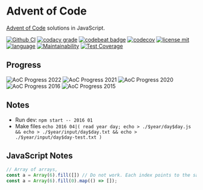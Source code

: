 # Advent of Code

[Advent of Code](https://adventofcode.com/) solutions in JavaScript.

[![Github CI](https://github.com/ropaolle/adventofcode/actions/workflows/codecov.yml/badge.svg)](https://github.com/ropaolle/adventofcode/actions/workflows/codecov.yml)
[![codacy grade](https://img.shields.io/codacy/grade/25a68dd5c77a4b2db7d499f8f8882372?logo=codacy&style=flat)](https://app.codacy.com/gh/ropaolle/adventofcode/dashboard?branch=main)
[![codebeat badge](https://codebeat.co/badges/bf22bb74-c257-4712-95e7-fcdb19808c9b)](https://codebeat.co/projects/github-com-ropaolle-adventofcode-main)
[![codecov](https://codecov.io/gh/ropaolle/adventofcode/branch/main/graph/badge.svg?token=L6A6L78N92)](https://codecov.io/gh/ropaolle/adventofcode)
[![license mit](https://img.shields.io/github/license/ropaolle/adventofcode)](https://opensource.org/licenses/MIT)
[![language](https://img.shields.io/github/languages/top/ropaolle/adventofcode)](https://github.com/ropaolle/adventofcode)
[![Maintainability](https://api.codeclimate.com/v1/badges/a39b07bc89d0cc6c067a/maintainability)](https://codeclimate.com/github/ropaolle/adventofcode/maintainability)
[![Test Coverage](https://api.codeclimate.com/v1/badges/a39b07bc89d0cc6c067a/test_coverage)](https://codeclimate.com/github/ropaolle/adventofcode/test_coverage)

## Progress

<!--- aoc-progress-start --->

![AoC Progress 2022](https://img.shields.io/static/v1?label=AoC%20Progress%202022&message=12%25%20(3%20of%2025)&color=red&logo=github&style=for-the-badge) 
![AoC Progress 2021](https://img.shields.io/static/v1?label=AoC%20Progress%202021&message=64%25%20(16%20of%2025)&color=yellow&logo=github&style=for-the-badge) 
![AoC Progress 2020](https://img.shields.io/static/v1?label=AoC%20Progress%202020&message=68%25%20(17%20of%2025)&color=yellow&logo=github&style=for-the-badge) 
![AoC Progress 2016](https://img.shields.io/static/v1?label=AoC%20Progress%202016&message=44%25%20(11%20of%2025)&color=red&logo=github&style=for-the-badge) 
![AoC Progress 2015](https://img.shields.io/static/v1?label=AoC%20Progress%202015&message=80%25%20(20%20of%2025)&color=yellow&logo=github&style=for-the-badge) 

<!--- aoc-progress-stop --->

## Notes

- Run dev: `npm start -- 2016 01`
- Make files `echo 2016 04|( read year day; echo > ./$year/day$day.js && echo > ./$year/input/day$day.txt && echo > ./$year/input/day$day-test.txt )`

## JavaScript Notes

```js
// Array of arrays, 
const a = Array(6).fill([]) // Do not work. Each index points to the same array.
const a = Array(6).fill(0).map(() => []);
```
